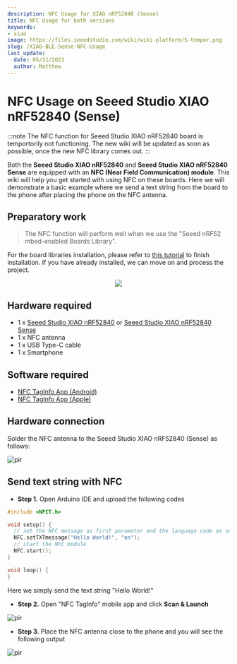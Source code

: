 ```yaml
---
description: NFC Usage for XIAO nRF52840 (Sense)
title: NFC Usage for both versions
keywords:
- xiao
image: https://files.seeedstudio.com/wiki/wiki-platform/S-tempor.png
slug: /XIAO-BLE-Sense-NFC-Usage
last_update:
  date: 05/31/2023
  author: Matthew
---
```


# NFC Usage on Seeed Studio XIAO nRF52840 (Sense)

:::note
The NFC function for Seeed Studio XIAO nRF52840 board is temportorily not functioning. The new wiki will be updated as soon as possible, once the new NFC library comes out.
:::

Both the **Seeed Studio XIAO nRF52840** and **Seeed Studio XIAO nRF52840 Sense** are equipped with an **NFC (Near Field Communication) module**. This wiki will help you get started with using NFC on these boards. Here we will demonstrate a basic example where we send a text string from the board to the phone after placing the phone on the NFC antenna.

## Preparatory work

> The NFC function will perform well when we use the "Seeed nRF52 mbed-enabled Boards Library".

For the board libraries installation, please refer to [this tutorial](https://wiki.seeedstudio.com/XIAO_BLE/#software-setup) to finish installation. If you have already installed, we can move on and process the project.

<div align="center"><img width={600} src="https://files.seeedstudio.com/wiki/XIAO-BLE/XIAO_nRF52840_new7.png" /></div>


## Hardware required

- 1 x [Seeed Studio XIAO nRF52840](https://www.seeedstudio.com/Seeed-XIAO-BLE-nRF52840-p-5201.html) or [Seeed Studio XIAO nRF52840 Sense](https://www.seeedstudio.com/Seeed-XIAO-BLE-Sense-nRF52840-p-5253.html)
- 1 x NFC antenna
- 1 x USB Type-C cable
- 1 x Smartphone

## Software required

- [NFC TagInfo App (Android)](https://play.google.com/store/apps/details?id=com.nxp.taginfolite&hl=en&gl=US)
- [NFC TagInfo App (Apple)](https://apps.apple.com/us/app/nfc-taginfo-by-nxp/id1246143596)

## Hardware connection

Solder the NFC antenna to the Seeed Studio XIAO nRF52840 (Sense) as follows:

<p style={{textAlign: 'center'}}><img src="https://files.seeedstudio.com/wiki/XIAO-BLE/NFC-antenna-3.png" alt="pir" width={550} height="auto" /></p>


## Send text string with NFC

- **Step 1.** Open Arduino IDE and upload the following codes

```cpp
#include <NFCT.h>

void setup() { 
  // set the NFC message as first parameter and the language code as second
  NFC.setTXTmessage("Hello World!", "en");
  // start the NFC module
  NFC.start();
}

void loop() {
}

```

Here we simply send the text string "Hello World!" 

- **Step 2.** Open "NFC TagInfo" mobile app and click **Scan & Launch**

<p style={{textAlign: 'center'}}><img src="https://files.seeedstudio.com/wiki/XIAO-BLE/NFCconnect3.jpg" alt="pir" width={300} height="auto" /></p>


- **Step 3.** Place the NFC antenna close to the phone and you will see the following output

<p style={{textAlign: 'center'}}><img src="https://files.seeedstudio.com/wiki/XIAO-BLE/NFCconnect2.png" alt="pir" width={850} height="auto" /></p>
